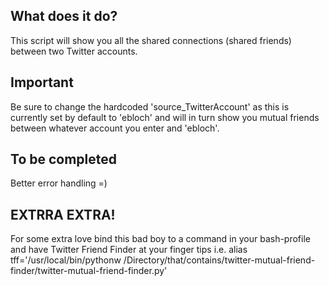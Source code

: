 ## What does it do?

This script will show you all the shared connections (shared friends) between two Twitter accounts.

## Important

Be sure to change the hardcoded 'source_TwitterAccount' as this is currently set by default to 'ebloch' and will in turn show you mutual friends between whatever account you enter and 'ebloch'.

## To be completed

Better error handling =)

## EXTRRA EXTRA!

For some extra love bind this bad boy to a command in your bash-profile and have Twitter Friend Finder at your finger tips i.e. alias tff='/usr/local/bin/pythonw /Directory/that/contains/twitter-mutual-friend-finder/twitter-mutual-friend-finder.py'